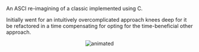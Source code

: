 
An ASCI re-imagining of a classic implemented using C.

Initially went for an intuitively overcomplicated approach knees deep for it be refactored in a time compensating for opting for the time-beneficial other approach.



<p align="center">
  <img src="![2023-05-23_17-07-00__online-video-cutter_com__AdobeExpress](https://github.com/DeftArtisan/CLI---Csnake/assets/81402620/b49a8cbf-06b4-4c66-b323-2d012a5ee5ae)gif" alt="animated" />
</p>
